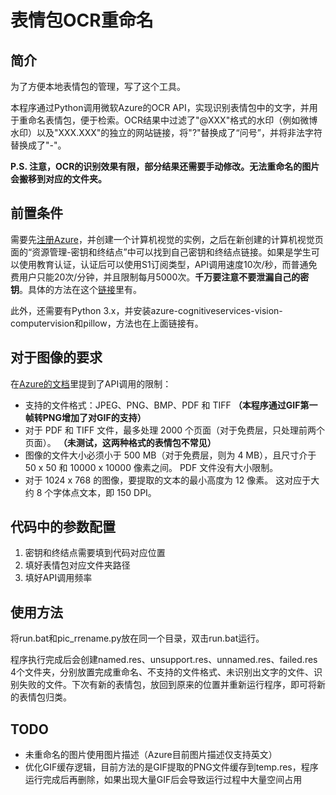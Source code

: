 # 表情包OCR重命名

## 简介
为了方便本地表情包的管理，写了这个工具。

本程序通过Python调用微软Azure的OCR API，实现识别表情包中的文字，并用于重命名表情包，便于检索。OCR结果中过滤了"@XXX"格式的水印（例如微博水印）以及"XXX.XXX"的独立的网站链接，将"?"替换成了“问号”，并将非法字符替换成了"-"。

**P.S. 注意，OCR的识别效果有限，部分结果还需要手动修改。无法重命名的图片会搬移到对应的文件夹。**

## 前置条件
需要先[注册Azure](https://azure.microsoft.com/zh-cn/products/cognitive-services/computer-vision/)，并创建一个计算机视觉的实例，之后在新创建的计算机视觉页面的“资源管理-密钥和终结点”中可以找到自己密钥和终结点链接。如果是学生可以使用教育认证，认证后可以使用S1订阅类型，API调用速度10次/秒，而普通免费用户只能20次/分钟，并且限制每月5000次。**千万要注意不要泄漏自己的密钥**。具体的方法在这个[链接](https://learn.microsoft.com/zh-cn/azure/cognitive-services/computer-vision/quickstarts-sdk/client-library?tabs=visual-studio&pivots=programming-language-python)里有。

此外，还需要有Python 3.x，并安装azure-cognitiveservices-vision-computervision和pillow，方法也在上面链接有。

## 对于图像的要求
在[Azure的文档](https://learn.microsoft.com/zh-cn/azure/cognitive-services/computer-vision/how-to/call-read-api)里提到了API调用的限制：

+ 支持的文件格式：JPEG、PNG、BMP、PDF 和 TIFF **（本程序通过GIF第一帧转PNG增加了对GIF的支持）**
+ 对于 PDF 和 TIFF 文件，最多处理 2000 个页面（对于免费层，只处理前两个页面）。 **（未测试，这两种格式的表情包不常见）**
+ 图像的文件大小必须小于 500 MB（对于免费层，则为 4 MB），且尺寸介于 50 x 50 和 10000 x 10000 像素之间。 PDF 文件没有大小限制。
+ 对于 1024 x 768 的图像，要提取的文本的最小高度为 12 像素。 这对应于大约 8 个字体点文本，即 150 DPI。

## 代码中的参数配置
1. 密钥和终结点需要填到代码对应位置
2. 填好表情包对应文件夹路径
3. 填好API调用频率

## 使用方法
将run.bat和pic_rrename.py放在同一个目录，双击run.bat运行。

程序执行完成后会创建named.res、unsupport.res、unnamed.res、failed.res 4个文件夹，分别放置完成重命名、不支持的文件格式、未识别出文字的文件、识别失败的文件。下次有新的表情包，放回到原来的位置并重新运行程序，即可将新的表情包归类。

## TODO
+ 未重命名的图片使用图片描述（Azure目前图片描述仅支持英文）
+ 优化GIF缓存逻辑，目前方法的是GIF提取的PNG文件缓存到temp.res，程序运行完成后再删除，如果出现大量GIF后会导致运行过程中大量空间占用